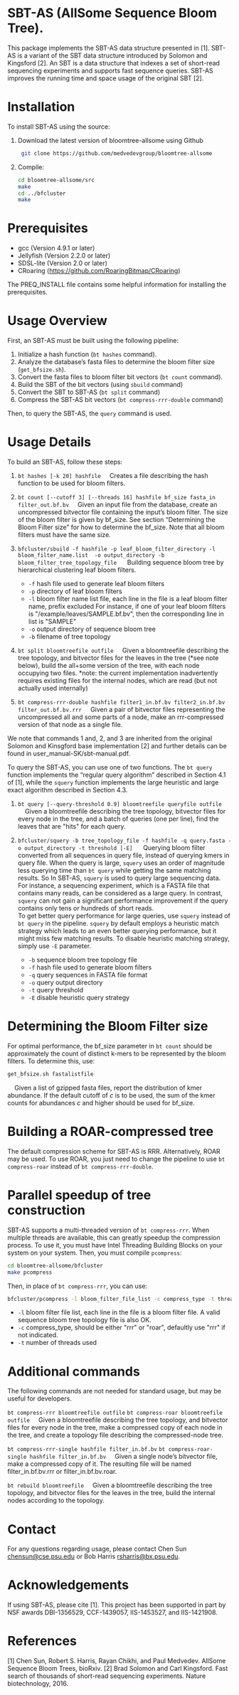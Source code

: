 # SBT-AS (AllSome Sequence Bloom Tree).


This package implements the SBT-AS data structure presented in [1]. SBT-AS is a variant of the SBT data structure introduced by Solomon and Kingsford [2]. An SBT is a data structure that indexes a set of short-read sequencing experiments and supports fast sequence queries. SBT-AS improves the running time and space usage of the original SBT [2]. 


# Installation


To install SBT-AS using the source: 
1. Download the latest version of bloomtree-allsome using Github
    ```bash
     git clone https://github.com/medvedevgroup/bloomtree-allsome
    ```
2. Compile:
    ```bash
    cd bloomtree-allsome/src
    make
    cd ../bfcluster
    make
    ```


# Prerequisites


* gcc (Version 4.9.1 or later)
* Jellyfish (Version 2.2.0 or later)
* SDSL-lite (Version 2.0 or later)
* CRoaring (https://github.com/RoaringBitmap/CRoaring)


The PREQ_INSTALL file contains some helpful information for installing the prerequisites.


# Usage Overview


First, an SBT-AS must be built using the following pipeline:
1. Initialize a hash function (`bt hashes` command).
2. Analyze the database’s fasta files to determine the bloom filter size (`get_bfsize.sh`).
3. Convert the fasta files to bloom filter bit vectors (`bt count` command).
4. Build the SBT of the bit vectors (using `sbuild` command)
5. Convert the SBT to SBT-AS (`bt split` command)
6. Compress the SBT-AS bit vectors (`bt compress-rrr-double` command)


Then, to query the SBT-AS, the `query` command is used. 


# Usage Details


To build an SBT-AS, follow these steps:


1.  `bt hashes [-k 20] hashfile`
&nbsp;&nbsp;&nbsp;&nbsp;Creates a file describing the hash function to be used for bloom filters.


2.  `bt count [--cutoff 3] [--threads 16] hashfile bf_size fasta_in filter_out.bf.bv`
&nbsp;&nbsp;&nbsp;&nbsp;Given an input file from the database, create an uncompressed bitvector file containing the input’s bloom filter.  The size of the bloom filter is given by bf_size. See section “Determining the Bloom Filter size” for how to determine the bf_size. Note that all bloom filters must have the same size.


3. `bfcluster/sbuild -f hashfile -p leaf_bloom_filter_directory -l bloom_filter_name.list  -o output_directory -b bloom_filter_tree_topology_file`
&nbsp;&nbsp;&nbsp;&nbsp; Building sequence bloom tree by hierarchical clustering leaf bloom filters.
    - `-f` hash file used to generate leaf bloom filters
    - `-p` directory of leaf bloom filters
    - `-l` bloom filter name list file, each line in the file is a leaf bloom filter name, prefix excluded
    For instance, if one of your leaf bloom filters is "/example/leaves/SAMPLE.bf.bv", then the corresponding line in list is "SAMPLE"
    - `-o` output directory of sequence bloom tree
    - `-b` filename of tree topology


4. `bt split bloomtreefile outfile`
&nbsp;&nbsp;&nbsp;&nbsp;Given a bloomtreefile describing the tree topology, and bitvector files for the leaves in the tree (*see note below), build the all+some version of the tree, with each node occupying two files. *note: the current implementation inadvertently requires existing files for the internal nodes, which are read (but not actually used internally)


5. `bt compress-rrr-double hashfile filter1_in.bf.bv filter2_in.bf.bv filter_out.bf.bv.rrr`
&nbsp;&nbsp;&nbsp;&nbsp;Given a pair of bitvector files representing the uncompressed all and some parts of a node, make an rrr-compressed version of that node as a single file.


We note that commands 1 and, 2, and 3 are inherited from the original Solomon and Kinsgford base implementation [2] and further details can be found in user_manual-SK/sbt-manual.pdf.




To query the SBT-AS, you can use one of two functions. The `bt query` function implements the “regular query algorithm” described in Section 4.1 of [1], while the `squery` function implements the large heuristic and large exact algorithm described in Section 4.3. 


1. `bt query [--query-threshold 0.9] bloomtreefile queryfile outfile`
&nbsp;&nbsp;&nbsp;&nbsp;Given a bloomtreefile describing the tree topology, bitvector files for every node in the tree, and a batch of queries (one per line), find the leaves that are "hits" for each query.


2. `bfcluster/squery -b tree_topology_file -f hashfile -q query.fasta -o output_directory -t threshold [-E]`
&nbsp;&nbsp;&nbsp;&nbsp; Querying bloom filter converted from all sequences in query file, instead of querying kmers in query file.  When the query is large, `squery` uses an order of magnitude less querying time than `bt query` while getting the same matching results. So In SBT-AS, `squery` is used to query large sequencing data. For instance, a sequencing experiment, which is a FASTA file that contains many reads, can be considered as a large query. In contrast, `squery` can not gain a significant performance improvement if the query contains only tens or hundreds of short reads.  
To get better query performance for large queries, use `squery` instead of `bt query` in the pipeline. `squery` by default employs a heuristic match strategy which leads to an even better querying performance, but it might miss few matching results. To disable heuristic matching strategy, simply use `-E` parameter.
    - `-b` sequence bloom tree topology file
    - `-f` hash file used to generate bloom filters
    - `-q` query sequences in FASTA file format
    - `-o` query output directory
    - `-t` query threshold
    - `-E` disable heuristic query strategy




# Determining the Bloom Filter size


For optimal performance, the bf_size parameter in `bt count` should be approximately the count of distinct k-mers to be represented by the bloom filters. To determine this, use: 


```bash
get_bfsize.sh fastalistfile
```
&nbsp;&nbsp;&nbsp;&nbsp;Given a list of gzipped fasta files, report the distribution of kmer abundance. If the default cutoff of _c_ is to be used, the sum of the kmer counts for abundances _c_ and higher should be used for bf_size.


# Building a ROAR-compressed tree


The default compression scheme for SBT-AS is RRR. Alternatively, ROAR may be used. To use ROAR,  you just need to change the pipeline to use `bt compress-roar` instead of `bt compress-rrr-double`.


# Parallel speedup of tree construction


SBT-AS supports a multi-threaded version of `bt compress-rrr`. When multiple threads are available, this can greatly speedup the compression process. To use it, you must have Intel Threading Building Blocks on your system on your system. Then, you must compile `pcompress`:
```bash
cd bloomtree-allsome/bfcluster
make pcompress
```
Then, in place of `bt compress-rrr`, you can use:
 ```bash
bfcluster/pcompress -l bloom_filter_file_list -c compress_type -t thread
```
- `-l` bloom filter file list, each line in the file is a bloom filter file. A valid sequence bloom tree topology file is also OK.
- `-c` compress_type, should be either "rrr" or "roar", defaultly use "rrr" if not indicated.
- `-t` number of threads used


# Additional commands 
The following commands are not needed for standard usage, but may be useful for developers.


`bt compress-rrr bloomtreefile outfile`
`bt compress-roar bloomtreefile outfile`
&nbsp;&nbsp;&nbsp;&nbsp;Given a bloomtreefile describing the tree topology, and bitvector files for every node in the tree, make a compressed copy of each node in the tree, and create a topology file describing the compressed-node tree.


`bt compress-rrr-single hashfile filter_in.bf.bv`
`bt compress-roar-single hashfile filter_in.bf.bv`
&nbsp;&nbsp;&nbsp;&nbsp;Given a single node’s bitvector file, make a compressed copy of it.  The resulting file will be named filter_in.bf.bv.rrr or filter_in.bf.bv.roar.


`bt rebuild bloomtreefile`
&nbsp;&nbsp;&nbsp;&nbsp;Given a bloomtreefile describing the tree topology, and bitvector files for the leaves in the tree, build the internal nodes according to the topology.


# Contact
For any questions regarding usage, please contact Chen Sun <chensun@cse.psu.edu> or Bob Harris <rsharris@bx.psu.edu>. 


# Acknowledgements


If using SBT-AS, please cite [1]. This project has been supported in part by NSF awards DBI-1356529, CCF-1439057, IIS-1453527, and IIS-1421908.




# References


[1] Chen Sun, Robert S. Harris, Rayan Chikhi, and Paul Medvedev. AllSome Sequence Bloom Trees, bioRxiv.
[2] Brad Solomon and Carl Kingsford. Fast search of thousands of short-read sequencing experiments. Nature biotechnology, 2016.

